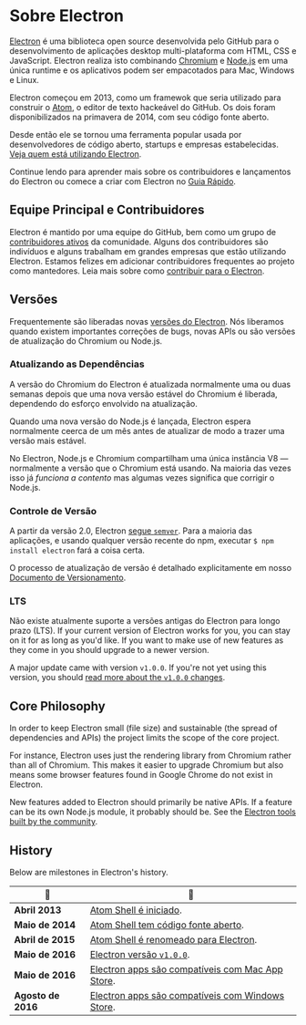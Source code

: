 # Sobre Electron

[Electron](https://electronjs.org) é uma biblioteca open source desenvolvida pelo GitHub para o desenvolvimento de aplicações desktop multi-plataforma com HTML, CSS e JavaScript. Electron realiza isto combinando [Chromium](https://www.chromium.org/Home) e [Node.js](https://nodejs.org) em uma única runtime e os aplicativos podem ser empacotados para Mac, Windows e Linux.

Electron começou em 2013, como um framewok que seria utilizado para construir o [Atom](https://atom.io), o editor de texto hackeável do GitHub. Os dois foram disponibilizados na primavera de 2014, com seu código fonte aberto.

Desde então ele se tornou uma ferramenta popular usada por desenvolvedores de código aberto, startups e empresas estabelecidas. [ Veja quem está utilizando Electron](https://electronjs.org/apps).

Continue lendo para aprender mais sobre os contribuidores e lançamentos do Electron ou comece a criar com Electron no [Guia Rápido](quick-start.md).

## Equipe Principal e Contribuidores

Electron é mantido por uma equipe do GitHub, bem como um grupo de [contribuidores ativos](https://github.com/electron/electron/graphs/contributors) da comunidade. Alguns dos contribuidores são indivíduos e alguns trabalham em grandes empresas que estão utilizando Electron. Estamos felizes em adicionar contribuidores frequentes ao projeto como mantedores. Leia mais sobre como [contribuir para o Electron](https://github.com/electron/electron/blob/master/CONTRIBUTING.md).

## Versões

Frequentemente são liberadas novas [versões do Electron](https://github.com/electron/electron/releases). Nós liberamos quando existem importantes correções de bugs, novas APIs ou são versões de atualização do Chromium ou Node.js.

### Atualizando as Dependências

A versão do Chromium do Electron é atualizada normalmente uma ou duas semanas depois que uma nova versão estável do Chromium é liberada, dependendo do esforço envolvido na atualização.

Quando uma nova versão do Node.js é lançada, Electron espera normalmente ceerca de um mês antes de atualizar de modo a trazer uma versão mais estável.

No Electron, Node.js e Chromium compartilham uma única instância V8 — normalmente a versão que o Chromium está usando. Na maioria das vezes isso já *funciona a contento* mas algumas vezes significa que corrigir o Node.js.

### Controle de Versão

A partir da versão 2.0, Electron [segue `semver`](http://semver.org). Para a maioria das aplicações, e usando qualquer versão recente do npm, executar `$ npm install electron` fará a coisa certa.

O processo de atualização de versão é detalhado explicitamente em nosso [Documento de Versionamento](electron-versioning.md).

### LTS

Não existe atualmente suporte a versões antigas do Electron para longo prazo (LTS). If your current version of Electron works for you, you can stay on it for as long as you'd like. If you want to make use of new features as they come in you should upgrade to a newer version.

A major update came with version `v1.0.0`. If you're not yet using this version, you should [read more about the `v1.0.0` changes](https://electronjs.org/blog/electron-1-0).

## Core Philosophy

In order to keep Electron small (file size) and sustainable (the spread of dependencies and APIs) the project limits the scope of the core project.

For instance, Electron uses just the rendering library from Chromium rather than all of Chromium. This makes it easier to upgrade Chromium but also means some browser features found in Google Chrome do not exist in Electron.

New features added to Electron should primarily be native APIs. If a feature can be its own Node.js module, it probably should be. See the [Electron tools built by the community](https://electronjs.org/community).

## History

Below are milestones in Electron's history.

| :calendar:         | :tada:                                                                                                                  |
| ------------------ | ----------------------------------------------------------------------------------------------------------------------- |
| **Abril 2013**     | [Atom Shell é iniciado](https://github.com/electron/electron/commit/6ef8875b1e93787fa9759f602e7880f28e8e6b45).          |
| **Maio de 2014**   | [Atom Shell tem código fonte aberto](http://blog.atom.io/2014/05/06/atom-is-now-open-source.html).                      |
| **Abril de 2015**  | [Atom Shell é renomeado para Electron](https://github.com/electron/electron/pull/1389).                                 |
| **Maio de 2016**   | [Electron versão `v1.0.0`](https://electronjs.org/blog/electron-1-0).                                                   |
| **Maio de 2016**   | [Electron apps são compatíveis com Mac App Store](https://electronjs.org/docs/tutorial/mac-app-store-submission-guide). |
| **Agosto de 2016** | [Electron apps são compatíveis com Windows Store](https://electronjs.org/docs/tutorial/windows-store-guide).            |
